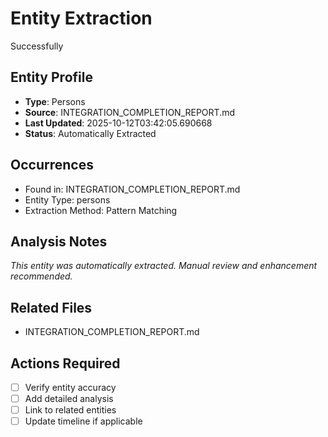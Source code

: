 # Entity Extraction
Successfully

## Entity Profile
- **Type**: Persons
- **Source**: INTEGRATION_COMPLETION_REPORT.md
- **Last Updated**: 2025-10-12T03:42:05.690668
- **Status**: Automatically Extracted

## Occurrences
- Found in: INTEGRATION_COMPLETION_REPORT.md
- Entity Type: persons
- Extraction Method: Pattern Matching

## Analysis Notes
*This entity was automatically extracted. Manual review and enhancement recommended.*

## Related Files
- INTEGRATION_COMPLETION_REPORT.md

## Actions Required
- [ ] Verify entity accuracy
- [ ] Add detailed analysis
- [ ] Link to related entities
- [ ] Update timeline if applicable
